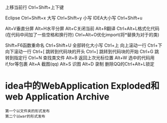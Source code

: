 上移当前行   Ctrl+Shift+上下键

Eclipse
Ctrl+Shift+x    大写
Ctrl+Shift+y    小写
IDEA大小写
Ctrl+Shift+u

Alt+V垂直分屏
Alt+H水平分屏
Alt+C关闭当前
Alt+R翻译
Ctrl+Alt+L格式化代码(在代码中间加了一些空格和换行符)
Ctrl+Alt+O优化import(将*替换为对于的类)

Shift+F6函数重命名
Ctrl+Shift+U  全部转化大小写
Ctrl+上  向上滚动一行
Ctrl+下  向下滚动一行
Ctrl+[   跳转到代码块的开头 
Ctrl+]   跳转到代码块的开始
Ctrl+G   跳转到指定行
Ctrl+N   查找类文件
Alt+B    返回上次光标位置
Alt+W    选中的代码用if,for等包裹
Alt+A          截图(qq)
Alt+S          识图
Alt+D          录制
删除QQ的Ctrl+Alt+L锁定
# idea中的WebApplication Exploded和web Application Archive
    第一个以文件夹的形式发布
    第二个以war的形式发布
